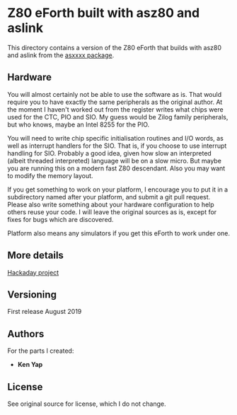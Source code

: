 # Z80 eForth built with asz80 and aslink

This directory contains a version of the Z80 eForth that builds with asz80 and aslink from the [asxxxx package](http://shop-pdp.net/ashtml/asxxxx.php).

## Hardware

You will almost certainly not be able to use the software as is. That would require you to have exactly the same peripherals as the original author. At the moment I haven't worked out from the register writes what chips were used for the CTC, PIO and SIO. My guess would be Zilog family peripherals, but who knows, maybe an Intel 8255 for the PIO.

You will need to write chip specific initialisation routines and I/O words, as well as interrupt handlers for the SIO. That is, if you choose to use interrupt handling for SIO. Probably a good idea, given how slow an interpreted (albeit threaded interpreted) language will be on a slow micro. But maybe you are running this on a modern fast Z80 descendant. Also you may want to modify the memory layout.

If you get something to work on your platform, I encourage you to put it in a subdirectory named after your platform, and submit a git pull request. Please also write something about your hardware configuration to help others reuse your code. I will leave the original sources as is, except for fixes for bugs which are discovered.

Platform also means any simulators if you get this eForth to work under one.

## More details

[Hackaday project](https://hackaday.io/project/166954-eforthz80-modifications)

## Versioning

First release August 2019

## Authors

For the parts I created:

* **Ken Yap**

## License

See original source for license, which I do not change.
